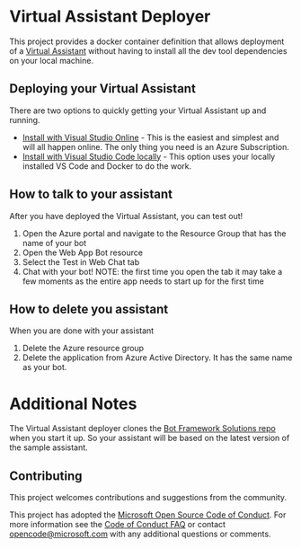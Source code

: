 # Virtual Assistant Deployer

This project provides a docker container definition that allows deployment of a [Virtual Assistant](https://microsoft.github.io/botframework-solutions/overview/virtual-assistant-solution/)  without having to install all the dev tool dependencies on your local machine.

## Deploying your Virtual Assistant
There are two options to quickly getting your Virtual Assistant up and running.
* [Install with Visual Studio Online](docs/visualstudioonline.md) - This is the easiest and simplest and will all happen online. The only thing you need is an Azure Subscription.
* [Install with Visual Studio Code locally](docs/visualstudiocode.md) - This option uses your locally installed VS Code and Docker to do the work.

## How to talk to your assistant
After you have deployed the Virtual Assistant, you can test out!
1. Open the Azure portal and navigate to the Resource Group that has the name of your bot
2. Open the Web App Bot resource
3. Select the Test in Web Chat tab
4. Chat with your bot! 
NOTE: the first time you open the tab it may take a few moments as the entire app needs to start up for the first time

## How to delete you assistant
When you are done with your assistant
1. Delete the Azure resource group
2. Delete the application from Azure Active Directory. It has the same name as your bot.

# Additional Notes
The Virtual Assistant deployer clones the [Bot Framework Solutions repo](https://github.com/microsoft/botframework-solutions) when you start it up. So your assistant will be based on the latest version of the sample assistant.

## Contributing
This project welcomes contributions and suggestions from the community. 

This project has adopted the [Microsoft Open Source Code of Conduct](https://opensource.microsoft.com/codeofconduct/).
For more information see the [Code of Conduct FAQ](https://opensource.microsoft.com/codeofconduct/faq/) or
contact [opencode@microsoft.com](mailto:opencode@microsoft.com) with any additional questions or comments.
